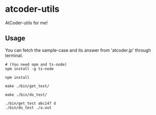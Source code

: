 # atcoder-utils
AtCoder-utils for me!


## Usage
You can fetch the sample-case and its answer from 'atcoder.jp' through terminal.

```
# (You need npm and ts-node)
npm install -g ts-node

npm install

make ./bin/get_test/

make ./bin/do_test/

./bin/get_test abc147 d
./bin/do_test ./a.out
```
